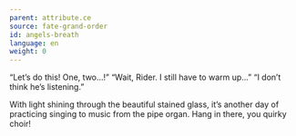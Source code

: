 ```yaml
---
parent: attribute.ce
source: fate-grand-order
id: angels-breath
language: en
weight: 0
---
```


“Let’s do this! One, two…!”
“Wait, Rider. I still have to warm up…”
“I don’t think he’s listening.”

With light shining through the beautiful stained glass, it’s another day of practicing singing to music from the pipe organ.
Hang in there, you quirky choir!
